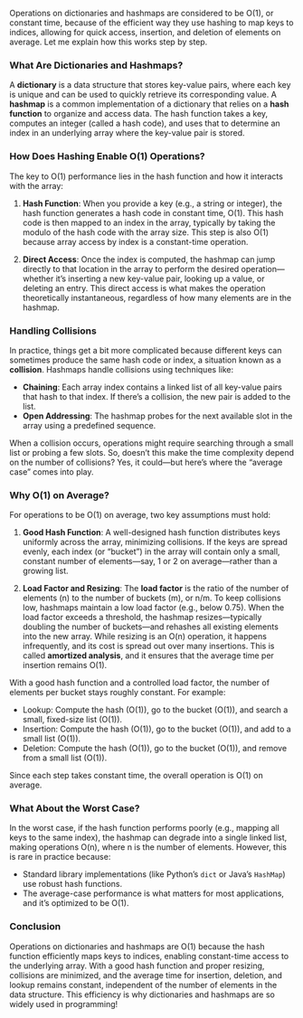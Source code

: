 Operations on dictionaries and hashmaps are considered to be O(1), or constant time, because of the efficient way they use hashing to map keys to indices, allowing for quick access, insertion, and deletion of elements on average. Let me explain how this works step by step.

### What Are Dictionaries and Hashmaps?
A **dictionary** is a data structure that stores key-value pairs, where each key is unique and can be used to quickly retrieve its corresponding value. A **hashmap** is a common implementation of a dictionary that relies on a **hash function** to organize and access data. The hash function takes a key, computes an integer (called a hash code), and uses that to determine an index in an underlying array where the key-value pair is stored.

### How Does Hashing Enable O(1) Operations?
The key to O(1) performance lies in the hash function and how it interacts with the array:

1. **Hash Function**: When you provide a key (e.g., a string or integer), the hash function generates a hash code in constant time, O(1). This hash code is then mapped to an index in the array, typically by taking the modulo of the hash code with the array size. This step is also O(1) because array access by index is a constant-time operation.

2. **Direct Access**: Once the index is computed, the hashmap can jump directly to that location in the array to perform the desired operation—whether it’s inserting a new key-value pair, looking up a value, or deleting an entry. This direct access is what makes the operation theoretically instantaneous, regardless of how many elements are in the hashmap.

### Handling Collisions
In practice, things get a bit more complicated because different keys can sometimes produce the same hash code or index, a situation known as a **collision**. Hashmaps handle collisions using techniques like:

- **Chaining**: Each array index contains a linked list of all key-value pairs that hash to that index. If there’s a collision, the new pair is added to the list.
- **Open Addressing**: The hashmap probes for the next available slot in the array using a predefined sequence.

When a collision occurs, operations might require searching through a small list or probing a few slots. So, doesn’t this make the time complexity depend on the number of collisions? Yes, it could—but here’s where the “average case” comes into play.

### Why O(1) on Average?
For operations to be O(1) on average, two key assumptions must hold:

1. **Good Hash Function**: A well-designed hash function distributes keys uniformly across the array, minimizing collisions. If the keys are spread evenly, each index (or “bucket”) in the array will contain only a small, constant number of elements—say, 1 or 2 on average—rather than a growing list.

2. **Load Factor and Resizing**: The **load factor** is the ratio of the number of elements (n) to the number of buckets (m), or n/m. To keep collisions low, hashmaps maintain a low load factor (e.g., below 0.75). When the load factor exceeds a threshold, the hashmap resizes—typically doubling the number of buckets—and rehashes all existing elements into the new array. While resizing is an O(n) operation, it happens infrequently, and its cost is spread out over many insertions. This is called **amortized analysis**, and it ensures that the average time per insertion remains O(1).

With a good hash function and a controlled load factor, the number of elements per bucket stays roughly constant. For example:
- Lookup: Compute the hash (O(1)), go to the bucket (O(1)), and search a small, fixed-size list (O(1)).
- Insertion: Compute the hash (O(1)), go to the bucket (O(1)), and add to a small list (O(1)).
- Deletion: Compute the hash (O(1)), go to the bucket (O(1)), and remove from a small list (O(1)).

Since each step takes constant time, the overall operation is O(1) on average.

### What About the Worst Case?
In the worst case, if the hash function performs poorly (e.g., mapping all keys to the same index), the hashmap can degrade into a single linked list, making operations O(n), where n is the number of elements. However, this is rare in practice because:
- Standard library implementations (like Python’s `dict` or Java’s `HashMap`) use robust hash functions.
- The average-case performance is what matters for most applications, and it’s optimized to be O(1).

### Conclusion
Operations on dictionaries and hashmaps are O(1) because the hash function efficiently maps keys to indices, enabling constant-time access to the underlying array. With a good hash function and proper resizing, collisions are minimized, and the average time for insertion, deletion, and lookup remains constant, independent of the number of elements in the data structure. This efficiency is why dictionaries and hashmaps are so widely used in programming!